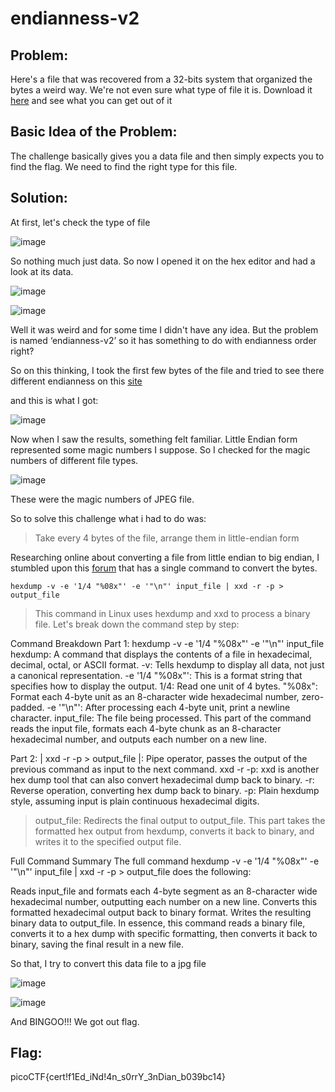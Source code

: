 # endianness-v2

## Problem:

Here's a file that was recovered from a 32-bits system that organized the bytes a weird way. We're not even sure what type of file it is.
Download it [here](https://artifacts.picoctf.net/c_titan/35/challengefile) and see what you can get out of it

## Basic Idea of the Problem:

The challenge basically gives you a data file and then simply expects you to find the flag. We need to find the right type for this file. 

## Solution:

At first, let's check the type of file

![image](https://github.com/user-attachments/assets/2de342bb-3c10-4d4a-a749-78dbf1eef4b4)

So nothing much just data. So now I opened it on the hex editor and had a look at its data.

![image](https://github.com/user-attachments/assets/c42cb85d-d40b-402c-b584-3fdf2d16cb0c)

![image](https://github.com/user-attachments/assets/bd1857d5-d2d7-4292-8f59-a8074d451edb)

Well it was weird and for some time I didn't have any idea. But the problem is named ‘endianness-v2’ so it has something to do with endianness order right?

So on this thinking, I took the first few bytes of the file and tried to see there different endianness on this [site](https://www.scadacore.com/tools/programming-calculators/online-hex-converter/)

and this is what I got:

![image](https://github.com/user-attachments/assets/21227586-d39f-4b8f-9c4a-66570833a767)

Now when I saw the results, something felt familiar. Little Endian form represented some magic numbers I suppose. So I checked for the magic numbers of different file types.

![image](https://github.com/user-attachments/assets/22dbcfdb-d151-4ec7-a34a-310f47812993)

These were the magic numbers of JPEG file.

So to solve this challenge what i had to do was:
> Take every 4 bytes of the file, arrange them in little-endian form
>

Researching online about converting a file from little endian to big endian, I stumbled upon this [forum](https://unix.stackexchange.com/questions/239543/is-there-a-oneliner-that-converts-a-binary-file-from-little-endian-to-big-endian) that has a single command to convert the bytes.
```
hexdump -v -e '1/4 "%08x"' -e '"\n"' input_file | xxd -r -p > output_file
```

> This command in Linux uses hexdump and xxd to process a binary file. Let's break down the command step by step:

Command Breakdown
Part 1: hexdump -v -e '1/4 "%08x"' -e '"\n"' input_file
hexdump: A command that displays the contents of a file in hexadecimal, decimal, octal, or ASCII format.
-v: Tells hexdump to display all data, not just a canonical representation.
-e '1/4 "%08x"': This is a format string that specifies how to display the output.
1/4: Read one unit of 4 bytes.
"%08x": Format each 4-byte unit as an 8-character wide hexadecimal number, zero-padded.
-e '"\n"': After processing each 4-byte unit, print a newline character.
input_file: The file being processed.
This part of the command reads the input file, formats each 4-byte chunk as an 8-character hexadecimal number, and outputs each number on a new line.

Part 2: | xxd -r -p > output_file
|: Pipe operator, passes the output of the previous command as input to the next command.
xxd -r -p: xxd is another hex dump tool that can also convert hexadecimal dump back to binary.
-r: Reverse operation, converting hex dump back to binary.
-p: Plain hexdump style, assuming input is plain continuous hexadecimal digits.
> output_file: Redirects the final output to output_file.
This part takes the formatted hex output from hexdump, converts it back to binary, and writes it to the specified output file.

Full Command Summary
The full command hexdump -v -e '1/4 "%08x"' -e '"\n"' input_file | xxd -r -p > output_file does the following:

Reads input_file and formats each 4-byte segment as an 8-character wide hexadecimal number, outputting each number on a new line.
Converts this formatted hexadecimal output back to binary format.
Writes the resulting binary data to output_file.
In essence, this command reads a binary file, converts it to a hex dump with specific formatting, then converts it back to binary, saving the final result in a new file.
>

So that, I try to convert this data file to a jpg file

![image](https://github.com/user-attachments/assets/7391f9dd-0e60-4a37-a4ad-53a7eaf84898)

![image](https://github.com/user-attachments/assets/5b8d0430-ea0a-4814-be81-aeafb24db105)

And BINGOO!!! We got out flag.

## Flag:

picoCTF{cert!f1Ed_iNd!4n_s0rrY_3nDian_b039bc14}
